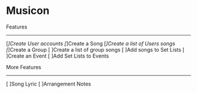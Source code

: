 # Musicon

Features
___
[*]Create User accounts
[*]Create a Song
[*]Create a list of Users songs
[*]Create a Group
[ ]Create a list of group songs
[ ]Add songs to Set Lists
[ ]Create an Event
[ ]Add Set Lists to Events

More Features
___
[ ]Song Lyric
[ ]Arrangement Notes
